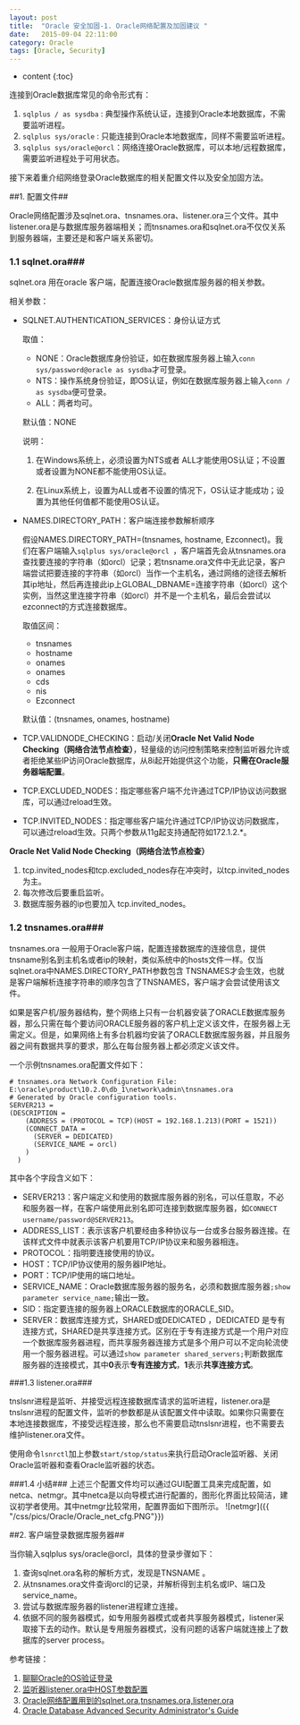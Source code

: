 ```yaml
---
layout: post
title:  "Oracle 安全加固-1. Oracle网络配置及加固建议 "
date:   2015-09-04 22:11:00
category: Oracle
tags: [Oracle, Security]
---
```

* content
{:toc}

连接到Oracle数据库常见的命令形式有：

1.  `sqlplus / as sysdba` : 典型操作系统认证，连接到Oracle本地数据库，不需要监听进程。
2.  `sqlplus sys/oracle` : 只能连接到Oracle本地数据库，同样不需要监听进程。
3.  `sqlplus sys/oracle@orcl`：网络连接Oracle数据库，可以本地/远程数据库，需要监听进程处于可用状态。

接下来着重介绍网络登录Oracle数据库的相关配置文件以及安全加固方法。

##1. 配置文件##

Oracle网络配置涉及sqlnet.ora、tnsnames.ora、listener.ora三个文件。其中listener.ora是与数据库服务器端相关；而tnsnames.ora和sqlnet.ora不仅仅关系到服务器端，主要还是和客户端关系密切。

### 1.1 sqlnet.ora###

sqlnet.ora 用在oracle 客户端，配置连接Oracle数据库服务器的相关参数。

相关参数：

- SQLNET.AUTHENTICATION_SERVICES：身份认证方式
	
	
	取值：

	+ NONE：Oracle数据库身份验证，如在数据库服务器上输入`conn sys/password@oracle as sysdba`才可登录。
	+ NTS：操作系统身份验证，即OS认证，例如在数据库服务器上输入`conn / as sysdba`便可登录。
	+ ALL：两者均可。

	默认值：NONE
	
	说明：
	
	1. 在Windows系统上，必须设置为NTS或者 ALL才能使用OS认证；不设置或者设置为NONE都不能使用OS认证。
	
	2. 在Linux系统上，设置为ALL或者不设置的情况下，OS认证才能成功；设置为其他任何值都不能使用OS认证。

- NAMES.DIRECTORY_PATH：客户端连接参数解析顺序

	假设NAMES.DIRECTORY_PATH=(tnsnames, hostname, Ezconnect)。我们在客户端输入`sqlplus sys/oracle@orcl `，客户端首先会从tnsnames.ora查找要连接的字符串（如orcl）记录；若tnsname.ora文件中无此记录，客户端尝试把要连接的字符串（如orcl）当作一个主机名，通过网络的途径去解析其ip地址，然后再连接此ip上GLOBAL_DBNAME=连接字符串（如orcl）这个实例，当然这里连接字符串（如orcl）并不是一个主机名，最后会尝试以ezconnect的方式连接数据库。

	取值区间：

	+ tnsnames
	+ hostname 
	+ onames
	+ onames
	+ cds
 	+ nis
	+ Ezconnect
	
	默认值：(tnsnames, onames, hostname)
- TCP.VALIDNODE_CHECKING：启动/关闭**Oracle Net Valid Node Checking（网络合法节点检查）**，轻量级的访问控制策略来控制监听器允许或者拒绝某些IP访问Oracle数据库，从8i起开始提供这个功能，**只需在Oracle服务器端配置**。
- TCP.EXCLUDED_NODES：指定哪些客户端不允许通过TCP/IP协议访问数据库，可以通过reload生效。
- TCP.INVITED_NODES：指定哪些客户端允许通过TCP/IP协议访问数据库，可以通过reload生效。只两个参数从11g起支持通配符如172.1.2.*。

**Oracle Net Valid Node Checking（网络合法节点检查）**

1. tcp.invited_nodes和tcp.excluded_nodes存在冲突时，以tcp.invited_nodes 为主。
2. 每次修改后要重启监听。
3. 数据库服务器的ip也要加入 tcp.invited_nodes。


### 1.2 tnsnames.ora###

tnsnames.ora 一般用于Oracle客户端，配置连接数据库的连接信息，提供tnsname别名到主机名或者ip的映射，类似系统中的hosts文件一样。仅当sqlnet.ora中NAMES.DIRECTORY_PATH参数包含 TNSNAMES才会生效，也就是客户端解析连接字符串的顺序包含了TNSNAMES，客户端才会尝试使用该文件。

如果是客户机/服务器结构，整个网络上只有一台机器安装了ORACLE数据库服务器，那么只需在每个要访问ORACLE服务器的客户机上定义该文件，在服务器上无需定义。但是，如果网络上有多台机器均安装了ORACLE数据库服务器，并且服务器之间有数据共享的要求，那么在每台服务器上都必须定义该文件。

一个示例tnsnames.ora配置文件如下：

	# tnsnames.ora Network Configuration File: E:\oracle\product\10.2.0\db_1\network\admin\tnsnames.ora
	# Generated by Oracle configuration tools.
	SERVER213 =
	(DESCRIPTION =
	    (ADDRESS = (PROTOCOL = TCP)(HOST = 192.168.1.213)(PORT = 1521))
	    (CONNECT_DATA =
	      (SERVER = DEDICATED)
	      (SERVICE_NAME = orcl)
	    )
	  )

其中各个字段含义如下：

- SERVER213：客户端定义和使用的数据库服务器的别名，可以任意取，不必和服务器一样，在客户端使用此别名即可连接到数据库服务器，如`CONNECT username/password@SERVER213`。
- ADDRESS_LIST：表示该客户机要经由多种协议与一台或多台服务器连接。在该样式文件中就表示该客户机要用TCP/IP协议来和服务器相连。
- PROTOCOL：指明要连接使用的协议。
- HOST：TCP/IP协议使用的服务器IP地址。
- PORT：TCP/IP使用的端口地址。
- SERVICE_NAME：Oracle数据库服务器的服务名，必须和数据库服务器`;show parameter service_name;`输出一致。
- SID：指定要连接的服务器上ORACLE数据库的ORACLE_SID。
- SERVER：数据库连接方式，SHARED或DEDICATED ，DEDICATED 是专有连接方式，SHARED是共享连接方式。区别在于专有连接方式是一个用户对应一个数据库服务器进程，而共享服务器连接方式是多个用户可以不定向轮流使用一个服务器进程。可以通过`show parameter shared_servers;`判断数据库服务器的连接模式，其中**0**表示**专有连接方式**，**1**表示**共享连接方式**。

###1.3 listener.ora###

tnslsnr进程是监听、并接受远程连接数据库请求的监听进程，listener.ora是tnslsnr进程的配置文件，监听的参数都是从该配置文件中读取。如果你只需要在本地连接数据库，不接受远程连接，那么也不需要启动tnslsnr进程，也不需要去维护listener.ora文件。

使用命令`lsnrctl`加上参数`start/stop/status`来执行启动Oracle监听器、关闭Oracle监听器和查看Oracle监听器的状态。

###1.4 小结###
上述三个配置文件均可以通过GUI配置工具来完成配置，如netca、netmgr。其中netca是以向导模式进行配置的，图形化界面比较简洁，建议初学者使用。其中netmgr比较常用，配置界面如下图所示。
![netmgr]({{ "/css/pics/Oracle/Oracle_net_cfg.PNG"}})  

##2. 客户端登录数据库服务器##

当你输入sqlplus sys/oracle@orcl，具体的登录步骤如下：

1. 查询sqlnet.ora名称的解析方式，发现是TNSNAME 。
2. 从tnsnames.ora文件查询orcl的记录，并解析得到主机名或IP、端口及service_name。
3. 尝试与数据库服务器的listener进程建立连接。   
4. 依据不同的服务器模式，如专用服务器模式或者共享服务器模式，listener采取接下去的动作。默认是专用服务器模式，没有问题的话客户端就连接上了数据库的server process。

参考链接：

1. [聊聊Oracle的OS验证登录](http://blog.itpub.net/17203031/viewspace-1218732 "聊聊Oracle的OS验证登录 ")
2. [监听器listener.ora中HOST参数配置](http://blog.itpub.net/17203031/viewspace-1066563/ "监听器listener.ora中HOST参数配置")
3. [Oracle网络配置用到的sqlnet.ora,tnsnames.ora,listener.ora](http://blog.chinaunix.net/uid-44616-id-2120923.html "Oracle网络配置用到的sqlnet.ora,tnsnames.ora,listener.ora ")
4. [Oracle Database Advanced Security Administrator's Guide](http://docs.oracle.com/cd/B19306_01/network.102/b14268/toc.htm "Oracle Database Advanced Security Administrator's Guide")